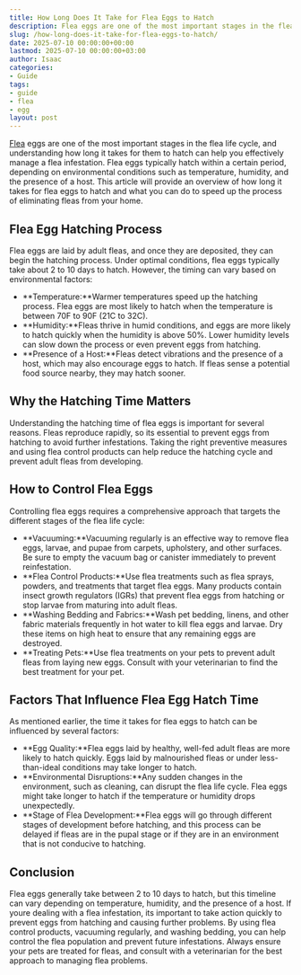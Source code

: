 ```yaml
---
title: How Long Does It Take for Flea Eggs to Hatch
description: Flea eggs are one of the most important stages in the flea life cycle, and understanding how long it takes for them to hatch can help you effectively manage a...
slug: /how-long-does-it-take-for-flea-eggs-to-hatch/
date: 2025-07-10 00:00:00+00:00
lastmod: 2025-07-10 00:00:00+03:00
author: Isaac
categories:
- Guide
tags:
- guide
- flea
- egg
layout: post
---
```

[Flea](https://pestpolicy.com/are-fleas-attracted-to-heat/) eggs are one of the most important stages in the flea life cycle, and understanding how long it takes for them to hatch can help you effectively manage a flea infestation. Flea eggs typically hatch within a certain period, depending on environmental conditions such as temperature, humidity, and the presence of a host. This article will provide an overview of how long it takes for flea eggs to hatch and what you can do to speed up the process of eliminating fleas from your home.
## Flea Egg Hatching Process
Flea eggs are laid by adult fleas, and once they are deposited, they can begin the hatching process. Under optimal conditions, flea eggs typically take about 2 to 10 days to hatch. However, the timing can vary based on environmental factors:
- **Temperature:**Warmer temperatures speed up the hatching process. Flea eggs are most likely to hatch when the temperature is between 70F to 90F (21C to 32C).
- **Humidity:**Fleas thrive in humid conditions, and eggs are more likely to hatch quickly when the humidity is above 50%. Lower humidity levels can slow down the process or even prevent eggs from hatching.
- **Presence of a Host:**Fleas detect vibrations and the presence of a host, which may also encourage eggs to hatch. If fleas sense a potential food source nearby, they may hatch sooner.
## Why the Hatching Time Matters
Understanding the hatching time of flea eggs is important for several reasons. Fleas reproduce rapidly, so its essential to prevent eggs from hatching to avoid further infestations. Taking the right preventive measures and using flea control products can help reduce the hatching cycle and prevent adult fleas from developing.
## How to Control Flea Eggs
Controlling flea eggs requires a comprehensive approach that targets the different stages of the flea life cycle:
- **Vacuuming:**Vacuuming regularly is an effective way to remove flea eggs, larvae, and pupae from carpets, upholstery, and other surfaces. Be sure to empty the vacuum bag or canister immediately to prevent reinfestation.
- **Flea Control Products:**Use flea treatments such as flea sprays, powders, and treatments that target flea eggs. Many products contain insect growth regulators (IGRs) that prevent flea eggs from hatching or stop larvae from maturing into adult fleas.
- **Washing Bedding and Fabrics:**Wash pet bedding, linens, and other fabric materials frequently in hot water to kill flea eggs and larvae. Dry these items on high heat to ensure that any remaining eggs are destroyed.
- **Treating Pets:**Use flea treatments on your pets to prevent adult fleas from laying new eggs. Consult with your veterinarian to find the best treatment for your pet.
## Factors That Influence Flea Egg Hatch Time
As mentioned earlier, the time it takes for flea eggs to hatch can be influenced by several factors:
- **Egg Quality:**Flea eggs laid by healthy, well-fed adult fleas are more likely to hatch quickly. Eggs laid by malnourished fleas or under less-than-ideal conditions may take longer to hatch.
- **Environmental Disruptions:**Any sudden changes in the environment, such as cleaning, can disrupt the flea life cycle. Flea eggs might take longer to hatch if the temperature or humidity drops unexpectedly.
- **Stage of Flea Development:**Flea eggs will go through different stages of development before hatching, and this process can be delayed if fleas are in the pupal stage or if they are in an environment that is not conducive to hatching.
## Conclusion
Flea eggs generally take between 2 to 10 days to hatch, but this timeline can vary depending on temperature, humidity, and the presence of a host. If youre dealing with a flea infestation, its important to take action quickly to prevent eggs from hatching and causing further problems. By using flea control products, vacuuming regularly, and washing bedding, you can help control the flea population and prevent future infestations. Always ensure your pets are treated for fleas, and consult with a veterinarian for the best approach to managing flea problems.